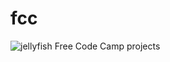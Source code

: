 # fcc
<!-- ndfasasjkdfhnnf -->
![jellyfish](http://www.gettyimages.pt/gi-resources/images/Homepage/Hero/PT/PT_hero_42_153645159.jpg)
Free Code Camp projects
